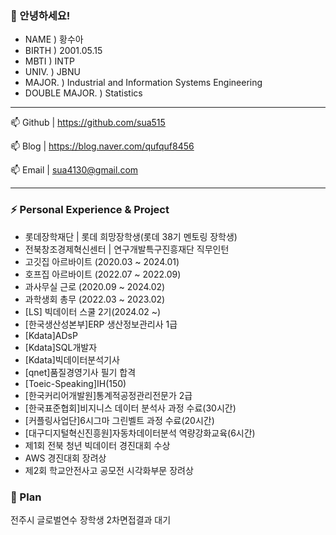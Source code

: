 ### 👋 안녕하세요!

- NAME  ) 황수아
- BIRTH ) 2001.05.15
- MBTI  ) INTP
- UNIV. ) JBNU
- MAJOR. ) Industrial and Information Systems Engineering
- DOUBLE MAJOR. ) Statistics

------------------------
📫 Github | https://github.com/sua515


📫 Blog   | https://blog.naver.com/qufquf8456


📫 Email  | sua4130@gmail.com 

-------------------------

### ⚡ Personal Experience & Project 

- 롯데장학재단         | 롯데 희망장학생(롯데 38기 멘토링 장학생)
- 전북창조경제혁신센터  | 연구개발특구진흥재단 직무인턴
- 고깃집 아르바이트 (2020.03 ~ 2024.01)  
- 호프집 아르바이트 (2022.07 ~ 2022.09)
- 과사무실 근로 (2020.09 ~ 2024.02)
- 과학생회 총무 (2022.03 ~ 2023.02)
- [LS] 빅데이터 스쿨 2기(2024.02 ~)
- [한국생산성본부]ERP 생산정보관리사 1급
- [Kdata]ADsP
- [Kdata]SQL개발자
- [Kdata]빅데이터분석기사
- [qnet]품질경영기사 필기 합격
- [Toeic-Speaking]IH(150)
- [한국커리어개발원]통계적공정관리전문가 2급
- [한국표준협회]비지니스 데이터 분석사 과정 수료(30시간)
- [커플링사업단]6시그마 그린벨트 과정 수료(20시간)
- [대구디지털혁신진흥원]자동차데이터분석 역량강화교육(6시간)
- 제1회 전북 청년 빅데이터 경진대회 수상
- AWS 경진대회 장려상
- 제2회 학교안전사고 공모전 시각화부문 장려상
  

### 🤔 Plan
전주시 글로벌연수 장학생 2차면접결과 대기


<!--
**sua515/sua515** is a ✨ _special_ ✨ repository because its `README.md` (this file) appears on your GitHub profile.

Here are some ideas to get you started:

- 🔭 I’m currently working on ...
- 🌱 I’m currently learning ...
- 👯 I’m looking to collaborate on ...
- 🤔 I’m looking for help with ...
- 💬 Ask me about ...
- 📫 How to reach me: ...
- 😄 Pronouns: ...
- ⚡ Fun fact: ...
-->
